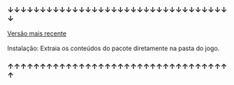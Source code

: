 
<h3>↓↓↓↓↓↓↓↓↓↓↓↓↓↓↓↓↓↓↓↓↓↓↓↓↓↓↓↓↓↓↓↓↓↓↓</h3>
<p>
<a href="https://github.com/Defalt36/2HOL-PT-BR/releases/latest">Versão mais recente</a><br />
<br />
Instalação: Extraia os conteúdos do pacote diretamente na pasta do jogo.<br />
</p>
<h3>↑↑↑↑↑↑↑↑↑↑↑↑↑↑↑↑↑↑↑↑↑↑↑↑↑↑↑↑↑↑↑↑↑↑↑</h3>
